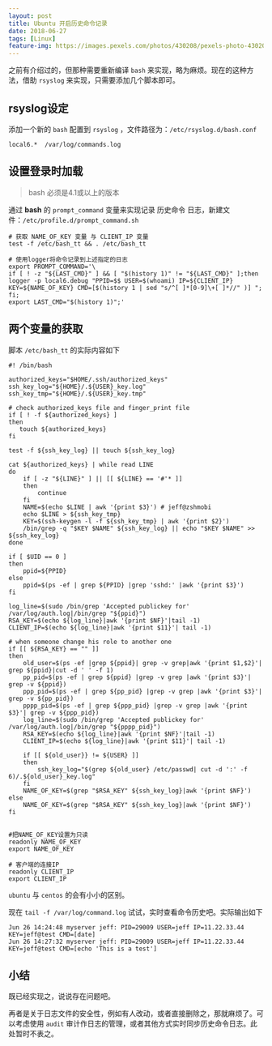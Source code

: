 ```yaml
---
layout: post
title: Ubuntu 开启历史命令记录
date: 2018-06-27
tags: [Linux]
feature-img: https://images.pexels.com/photos/430208/pexels-photo-430208.jpeg?cs=srgb&dl=camera-equipment-pavement-430208.jpg&fm=jpg
---
```


之前有介绍过的，但那种需要重新编译 `bash` 来实现，略为麻烦。现在的这种方法，借助 `rsyslog` 来实现，只需要添加几个脚本即可。

<!--more-->

## rsyslog设定

添加一个新的 `bash` 配置到 `rsyslog` ，文件路径为：`/etc/rsyslog.d/bash.conf`

```shell
local6.*  /var/log/commands.log
```

## 设置登录时加载

>  bash 必须是4.1或以上的版本

通过 **bash** 的 `prompt_command` 变量来实现记录 历史命令 日志，新建文件：`/etc/profile.d/prompt_command.sh`

```shell
# 获取 NAME_OF_KEY 变量 与 CLIENT_IP 变量
test -f /etc/bash_tt && . /etc/bash_tt

# 使用logger将命令记录到上述指定的日志
export PROMPT_COMMAND='\
if [ ! -z "${LAST_CMD}" ] && [ "$(history 1)" != "${LAST_CMD}" ];then
logger -p local6.debug "PPID=$$ USER=$(whoami) IP=${CLIENT_IP} KEY=${NAME_OF_KEY} CMD=[$(history 1 | sed "s/^[ ]*[0-9]\+[ ]*//" )] ";
fi;
export LAST_CMD="$(history 1)";'
```

## 两个变量的获取

脚本 `/etc/bash_tt` 的实际内容如下

```shell
#! /bin/bash

authorized_keys="$HOME/.ssh/authorized_keys"
ssh_key_log="${HOME}/.${USER}_key.log"
ssh_key_tmp="${HOME}/.${USER}_key.tmp"

# check authorized_keys file and finger_print file
if [ ! -f ${authorized_keys} ]
then
   touch ${authorized_keys}
fi

test -f ${ssh_key_log} || touch ${ssh_key_log}

cat ${authorized_keys} | while read LINE
do
    if [ -z "${LINE}" ] || [[ ${LINE} == '#'* ]]
    then
        continue
    fi
    NAME=$(echo $LINE | awk '{print $3}') # jeff@zshmobi
    echo $LINE > ${ssh_key_tmp}
    KEY=$(ssh-keygen -l -f ${ssh_key_tmp} | awk '{print $2}')
    /bin/grep -q "$KEY $NAME" ${ssh_key_log} || echo "$KEY $NAME" >> ${ssh_key_log}
done

if [ $UID == 0 ]
then
    ppid=${PPID}
else
    ppid=$(ps -ef | grep ${PPID} |grep 'sshd:' |awk '{print $3}')
fi

log_line=$(sudo /bin/grep 'Accepted publickey for' /var/log/auth.log|/bin/grep "${ppid}")
RSA_KEY=$(echo ${log_line}|awk '{print $NF}'|tail -1)
CLIENT_IP=$(echo ${log_line}|awk '{print $11}'| tail -1)

# when someone change his role to another one
if [[ ${RSA_KEY} == "" ]]
then
    old_user=$(ps -ef |grep ${ppid}| grep -v grep|awk '{print $1,$2}'| grep ${ppid}|cut -d ' ' -f 1)
    pp_pid=$(ps -ef | grep ${ppid} |grep -v grep |awk '{print $3}'| grep -v ${ppid})
    ppp_pid=$(ps -ef | grep ${pp_pid} |grep -v grep |awk '{print $3}'| grep -v ${pp_pid})
    pppp_pid=$(ps -ef | grep ${ppp_pid} |grep -v grep |awk '{print $3}'| grep -v ${ppp_pid})
    log_line=$(sudo /bin/grep 'Accepted publickey for' /var/log/auth.log|/bin/grep "${pppp_pid}")
    RSA_KEY=$(echo ${log_line}|awk '{print $NF}'|tail -1)
    CLIENT_IP=$(echo ${log_line}|awk '{print $11}'| tail -1)

    if [[ ${old_user}} != ${USER} ]]
    then
        ssh_key_log="$(grep ${old_user} /etc/passwd| cut -d ':' -f 6)/.${old_user}_key.log"
    fi
    NAME_OF_KEY=$(grep "$RSA_KEY" ${ssh_key_log}|awk '{print $NF}')
else
    NAME_OF_KEY=$(grep "$RSA_KEY" ${ssh_key_log}|awk '{print $NF}')
fi


#把NAME_OF_KEY设置为只读
readonly NAME_OF_KEY
export NAME_OF_KEY

# 客户端的连接IP
readonly CLIENT_IP
export CLIENT_IP
```
`ubuntu` 与 `centos` 的会有小小的区别。

现在 `tail -f /var/log/command.log` 试试，实时查看命令历史吧。实际输出如下

```shell
Jun 26 14:24:48 myserver jeff: PID=29009 USER=jeff IP=11.22.33.44 KEY=jeff@test CMD=[date]
Jun 26 14:27:32 myserver jeff: PID=29009 USER=jeff IP=11.22.33.44 KEY=jeff@test CMD=[echo 'This is a test']
```

## 小结

既已经实现之，说说存在问题吧。

再者是关于日志文件的安全性，例如有人改动，或者直接删除之，那就麻烦了。可以考虑使用 `audit` 审计作日志的管理，或者其他方式实时同步历史命令日志。此处暂时不表之。
